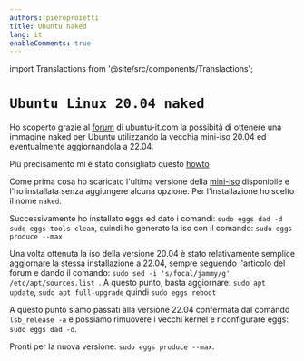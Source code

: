 ```yaml
---
authors: pieroproietti
title: Ubuntu naked
lang: it
enableComments: true
---
```

import Translactions from '@site/src/components/Translactions';

<Translactions />

# `Ubuntu Linux 20.04 naked`

Ho scoperto grazie al [forum](https://forum.ubuntu-it.org/) di ubuntu-it.com la possibità di ottenere una immagine naked per Ubuntu utilizzando la vecchia mini-iso 20.04 ed eventualmente aggiornandola a 22.04.

Più precisamento mi è stato consigliato questo [howto](https://wiki.ubuntu-it.org/Installazione/CdMinimale#Workaround_per_sistemi_Uefi_e_Ubuntu_22.04)

Come prima cosa ho scaricato l'ultima versione della [mini-iso](http://archive.ubuntu.com/ubuntu/dists/focal/main/installer-amd64/current/legacy-images/netboot/mini.iso) disponibile e l'ho installata senza aggiungere alcuna opzione. Per l'installazione ho scelto il nome `naked`.

Successivamente ho installato eggs ed dato i comandi: `sudo eggs dad -d` `sudo eggs tools clean`, quindi ho generato la iso con il comando: `sudo eggs produce --max`

Una volta ottenuta la iso della versione 20.04 è stato relativamente semplice aggiornare la stessa installazione a 22.04, sempre seguendo l'articolo del forum e dando il comando: `sudo sed -i 's/focal/jammy/g' /etc/apt/sources.list
`. A questo punto, basta aggiornare:
`sudo apt update`, `sudo apt full-upgrade` quindi `sudo eggs reboot`


A questo punto siamo passati alla versione 22.04 confermata dal comando `lsb_release -a` e possiamo rimuovere i vecchi kernel e riconfigurare eggs: `sudo eggs dad -d`.

Pronti per la nuova versione: `sudo eggs produce --max`.

